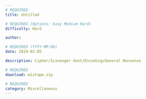 ```yaml
---
# REQUIRED
title: Untitled

# REQUIRED (Options: Easy Medium Hard)
difficulty: Hard

author:

# REQUIRED (YYYY-MM-DD)
date: 2019-02-05

description: Cipher/Scavenger Hunt/Encoding/General Nonsense

# REQUIRED
download: mixtape.zip

# REQUIRED
category: Miscellaneous
---
```

